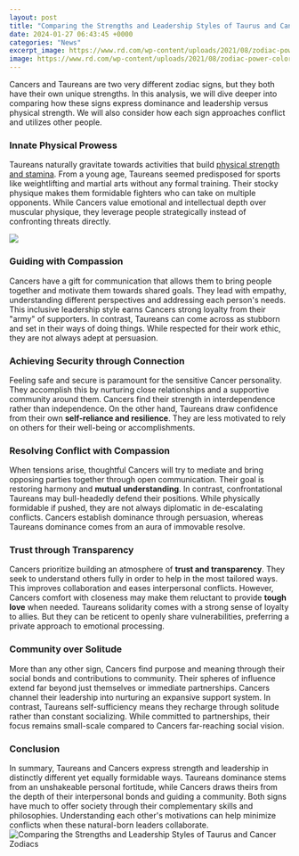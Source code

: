 ```yaml
---
layout: post
title: "Comparing the Strengths and Leadership Styles of Taurus and Cancer Zodiacs"
date: 2024-01-27 06:43:45 +0000
categories: "News"
excerpt_image: https://www.rd.com/wp-content/uploads/2021/08/zodiac-power-color-v3.jpg?resize=1536
image: https://www.rd.com/wp-content/uploads/2021/08/zodiac-power-color-v3.jpg?resize=1536
---
```


Cancers and Taureans are two very different zodiac signs, but they both have their own unique strengths. In this analysis, we will dive deeper into comparing how these signs express dominance and leadership versus physical strength. We will also consider how each sign approaches conflict and utilizes other people.
### Innate Physical Prowess  
Taureans naturally gravitate towards activities that build [physical strength and stamina](https://store.fi.io.vn/chihuahuas-gamer-computer-video-game-lover-gaming-dog-chihuahua-dog). From a young age, Taureans seemed predisposed for sports like weightlifting and martial arts without any formal training. Their stocky physique makes them formidable fighters who can take on multiple opponents. While Cancers value emotional and intellectual depth over muscular physique, they leverage people strategically instead of confronting threats directly.

![](https://infodidactas.com/wp-content/uploads/Taurus-And-Cancer-Compatibility-In-Love-And-Friendship-1.jpg)
### Guiding with Compassion 
Cancers have a gift for communication that allows them to bring people together and motivate them towards shared goals. They lead with empathy, understanding different perspectives and addressing each person's needs. This inclusive leadership style earns Cancers strong loyalty from their "army" of supporters. In contrast, Taureans can come across as stubborn and set in their ways of doing things. While respected for their work ethic, they are not always adept at persuasion.  
### Achieving Security through Connection  
Feeling safe and secure is paramount for the sensitive Cancer personality. They accomplish this by nurturing close relationships and a supportive community around them. Cancers find their strength in interdependence rather than independence. On the other hand, Taureans draw confidence from their own **self-reliance and resilience**. They are less motivated to rely on others for their well-being or accomplishments.
### Resolving Conflict with Compassion
When tensions arise, thoughtful Cancers will try to mediate and bring opposing parties together through open communication. Their goal is restoring harmony and **mutual understanding**. In contrast, confrontational Taureans may bull-headedly defend their positions. While physically formidable if pushed, they are not always diplomatic in de-escalating conflicts. Cancers establish dominance through persuasion, whereas Taureans dominance comes from an aura of immovable resolve. 
### Trust through Transparency 
Cancers prioritize building an atmosphere of **trust and transparency**. They seek to understand others fully in order to help in the most tailored ways. This improves collaboration and eases interpersonal conflicts. However, Cancers comfort with closeness may make them reluctant to provide **tough love** when needed. Taureans solidarity comes with a strong sense of loyalty to allies. But they can be reticent to openly share vulnerabilities, preferring a private approach to emotional processing.
### Community over Solitude
More than any other sign, Cancers find purpose and meaning through their social bonds and contributions to community. Their spheres of influence extend far beyond just themselves or immediate partnerships. Cancers channel their leadership into nurturing an expansive support system. In contrast, Taureans self-sufficiency means they recharge through solitude rather than constant socializing. While committed to partnerships, their focus remains small-scale compared to Cancers far-reaching social vision. 
### Conclusion
In summary, Taureans and Cancers express strength and leadership in distinctly different yet equally formidable ways. Taureans dominance stems from an unshakeable personal fortitude, while Cancers draws theirs from the depth of their interpersonal bonds and guiding a community. Both signs have much to offer society through their complementary skills and philosophies. Understanding each other's motivations can help minimize conflicts when these natural-born leaders collaborate.
![Comparing the Strengths and Leadership Styles of Taurus and Cancer Zodiacs](https://www.rd.com/wp-content/uploads/2021/08/zodiac-power-color-v3.jpg?resize=1536)